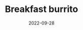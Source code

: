 ---
title: Breakfast burrito
date: 2022-09-28
time: '09:30'
room: Side
lead: Donec sed libero vel tortor tristique elementum. Suspendisse nec venenatis leo. Integer volutpat dignissim condimentum. Donec consequat nisi dui, in eleifend orci placerat vel.
---